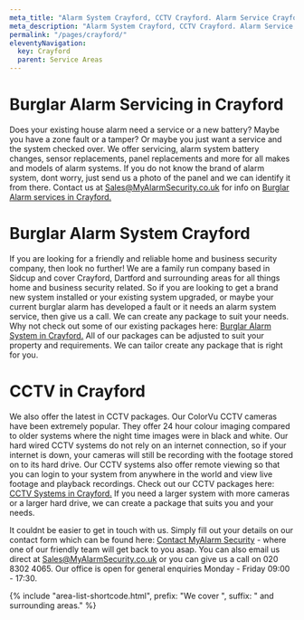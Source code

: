 ```yaml
---
meta_title: "Alarm System Crayford, CCTV Crayford. Alarm Service Crayford - MyAlarm Security"
meta_description: "Alarm System Crayford, CCTV Crayford. Alarm Service Crayford, Alarm Battery Replacement Crayford, Home Alarm System Crayford. Tel 020 8302 4065"
permalink: "/pages/crayford/"
eleventyNavigation:
  key: Crayford
  parent: Service Areas
---
```


# Burglar Alarm Servicing in Crayford 

Does your existing house alarm need a service or a new battery? Maybe you have a zone fault or a tamper? Or maybe you just want a service and the system checked over. We offer servicing, alarm system battery changes, sensor replacements, panel replacements and more for all makes and models of alarm systems. If you do not know the brand of alarm system, dont worry, just send us a photo of the panel and we can identify it from there. Contact us at <Sales@MyAlarmSecurity.co.uk> for info on [Burglar Alarm services in Crayford.](/categories/servicing-and-repairs/)

# Burglar Alarm System Crayford 

If you are looking for a friendly and reliable home and business security company, then look no further! We are a family run company based in Sidcup and cover Crayford, Dartford and surrounding areas for all things home and business security related. So if you are looking to get a brand new system installed or your existing system upgraded, or maybe your current burglar alarm has developed a fault or it needs an alarm system service, then give us a call. We can create any package to suit your needs. Why not check out some of our existing packages here: [Burglar Alarm System in Crayford.](/categories/burglar-alarms/) All of our packages can be adjusted to suit your property and requirements. We can tailor create any package that is right for you.

# CCTV in Crayford 

We also offer the latest in CCTV packages. Our ColorVu CCTV cameras have been extremely popular. They offer 24 hour colour imaging compared to older systems where the night time images were in black and white. Our hard wired CCTV systems do not rely on an internet connection, so if your internet is down, your cameras will still be recording with the footage stored on to its hard drive. Our CCTV systems also offer remote viewing so that you can login to your system from anywhere in the world and view live footage and playback recordings. Check out our CCTV packages here: [CCTV Systems in Crayford.](/categories/cctv/) If you need a larger system with more cameras or a larger hard drive, we can create a package that suits you and your needs.

It couldnt be easier to get in touch with us. Simply fill out your details on our contact form which can be found here: [Contact MyAlarm Security](/contact/) - where one of our friendly team will get back to you asap. You can also email us direct at Sales@MyAlarmSecurity.co.uk or you can give us a call on 020 8302 4065. Our office is open for general enquiries Monday - Friday 09:00 - 17:30.

{% include "area-list-shortcode.html", prefix: "We cover ", suffix: " and surrounding areas." %}
